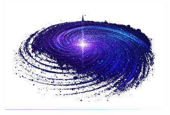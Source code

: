 <p align="center">
    <img src="assets/galaxy.gif" alt="Galaxy GIF" width = "950px">
    <img src="assets/pulse-border.gif" alt = "Line GIF">
</p>
